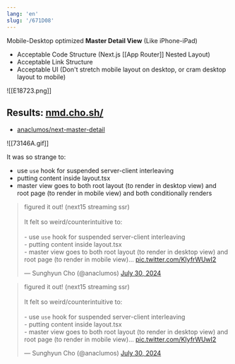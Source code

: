 ```yaml
---
lang: 'en'
slug: '/671D08'
---
```


Mobile-Desktop optimized **Master Detail View** (Like iPhone-iPad)

- Acceptable Code Structure (Next.js [[App Router]] Nested Layout)
- Acceptable Link Structure
- Acceptable UI (Don't stretch mobile layout on desktop, or cram desktop layout to mobile)

![[E18723.png]]

## Results: [nmd.cho.sh/](https://nmd.cho.sh/)

- [anaclumos/next-master-detail](https://github.com/anaclumos/next-master-detail)

![[73146A.gif]]

It was so strange to:

- use `use` hook for suspended server-client interleaving
- putting content inside layout.tsx
- master view goes to both root layout (to render in desktop view) and root page (to render in mobile view) and both conditionally renders

<blockquote class="twitter-tweet">

<p lang="en" dir="ltr">

figured it out! (next15 streaming ssr)<br/><br/>It felt so weird/counterintuitive to:<br/><br/>- use `use` hook for suspended server-client interleaving<br/>- putting content inside layout.tsx<br/>- master view goes to both root layout (to render in desktop view) and root page (to render in mobile view)… <a href="https://t.co/KIyfrWUwI2">pic.twitter.com/KIyfrWUwI2</a>

</p>

&mdash; Sunghyun Cho (@anaclumos) <a href="https://twitter.com/anaclumos/status/1818210670388936713?ref_src=twsrc%5Etfw">July 30, 2024</a></blockquote>

<blockquote class="twitter-tweet">

<p lang="en" dir="ltr">

figured it out! (next15 streaming ssr)<br/><br/>It felt so weird/counterintuitive to:<br/><br/>- use `use` hook for suspended server-client interleaving<br/>- putting content inside layout.tsx<br/>- master view goes to both root layout (to render in desktop view) and root page (to render in mobile view)… <a href="https://t.co/KIyfrWUwI2">pic.twitter.com/KIyfrWUwI2</a>

</p>

&mdash; Sunghyun Cho (@anaclumos) <a href="https://twitter.com/anaclumos/status/1818210670388936713?ref_src=twsrc%5Etfw">July 30, 2024</a></blockquote>
